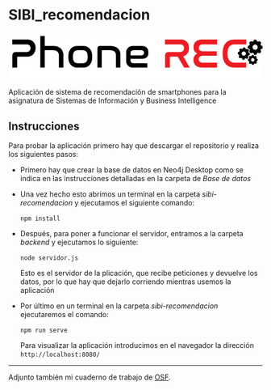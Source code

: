 # SIBI_recomendacion

![Phone REC](/sibi-recomendacion/public/st1Recurso1.png)

Aplicación de sistema de recomendación de smartphones para la asignatura de Sistemas de Información y Business Intelligence

## Instrucciones
Para probar la aplicación primero hay que descargar el repositorio y realiza los siguientes pasos:

- Primero hay que crear la base de datos en Neo4j Desktop como se indica en las instrucciones detalladas en la carpeta de *Base de datos*

- Una vez hecho esto abrimos un terminal en la carpeta *sibi-recomendacion* y ejecutamos el siguiente comando:

    ```
    npm install
    ```
- Después, para poner a funcionar el servidor, entramos a la carpeta *backend* y ejecutamos lo siguiente:
    ```
    node servidor.js
    ```
    Esto es el servidor de la plicación, que recibe peticiones y devuelve los datos, por lo que hay que dejarlo corriendo mientras usemos la aplicación
- Por último en un terminal en la carpeta *sibi-recomendacion* ejecutaremos el comando:
    ```
    npm run serve
    ```
    Para visualizar la aplicación introducimos en el navegador la dirección `http://localhost:8080/`

---


Adjunto también mi cuaderno de trabajo de [OSF](https://osf.io/duzt9/?view_only=e55bffcad7d4459485a22cfb04daad7e).
